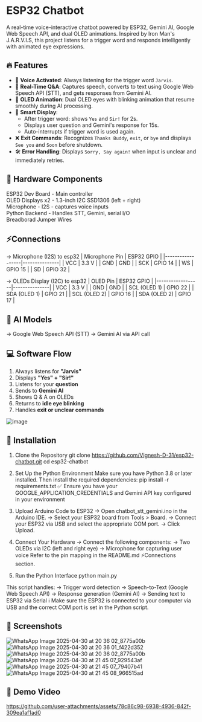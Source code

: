 # ESP32 Chatbot

A real-time voice-interactive chatbot powered by ESP32, Gemini AI, Google Web Speech API, and dual OLED animations. Inspired by Iron Man's J.A.R.V.I.S, this project listens for a trigger word and responds intelligently with animated eye expressions.

## 🔥 Features
- 🎤 **Voice Activated**: Always listening for the trigger word `Jarvis`.
- 💬 **Real-Time Q&A**: Captures speech, converts to text using Google Web Speech API (STT), and gets responses from Gemini AI.
- 👀 **OLED Animation**: Dual OLED eyes with blinking animation that resume smoothly during AI processing.
- 🧠 **Smart Display**:
  - After trigger word: shows `Yes` and `Sir!` for 2s.
  - Displays user question and Gemini's response for 15s.
  - Auto-interrupts if trigger word is used again.
- ❌ **Exit Commands**: Recognizes `Thanks Buddy`, `exit`, or `bye` and displays `See you` and `Soon` before shutdown.
- 🛠️ **Error Handling**: Displays `Sorry, Say again!` when input is unclear and immediately retries.


## 🧱 Hardware Components

ESP32 Dev Board  - Main controller                      
OLED Displays x2 - 1.3-inch I2C SSD1306 (left + right)  
Microphone       - I2S - captures voice inputs          
Python Backend   - Handles STT, Gemini, serial I/O      
Breadborad
Jumper Wires


## ⚡Connections

-> Microphone (I2S) to esp32
| Microphone Pin   | ESP32 GPIO    |
|------------------|---------------|
| VCC              | 3.3 V         |
| GND              | GND           |
| SCK              | GPIO 14       |
| WS               | GPIO 15       |
| SD               | GPIO 32       |


-> OLEDs Display (I2C) to esp32
| OLED Pin         | ESP32 GPIO    |
|------------------|---------------|
| VCC              | 3.3 V         |
| GND              | GND           |
| SCL (OLED 1)     | GPIO 22       |
| SDA (OLED 1)     | GPIO 21       |
| SCL (OLED 2)     | GPIO 16       |
| SDA (OLED 2)     | GPIO 17       |


## 🧠 AI Models

-> Google Web Speech API (STT)
-> Gemini AI via API call


## 💻 Software Flow

1. Always listens for **"Jarvis"**
2. Displays **"Yes" + "Sir!"**
3. Listens for your **question**
4. Sends to **Gemini AI**
5. Shows Q & A on OLEDs
6. Returns to **idle eye blinking**
7. Handles **exit or unclear commands**

![image](https://github.com/user-attachments/assets/512311f1-6a42-4b72-baaa-aeb350554b47)


## 🔧 Installation

1. Clone the Repository
git clone https://github.com/Vignesh-D-31/esp32-chatbot.git
cd esp32-chatbot

2. Set Up the Python Environment
Make sure you have Python 3.8 or later installed. Then install the required dependencies:
pip install -r requirements.txt
✅ Ensure you have your GOOGLE_APPLICATION_CREDENTIALS and Gemini API key configured in your environment

3. Upload Arduino Code to ESP32
-> Open chatbot_stt_gemini.ino in the Arduino IDE.
-> Select your ESP32 board from Tools > Board.
-> Connect your ESP32 via USB and select the appropriate COM port.
-> Click Upload.

4. Connect Your Hardware
-> Connect the following components:
-> Two OLEDs via I2C (left and right eye)
-> Microphone for capturing user voice
Refer to the pin mapping in the README.md ⚡Connections section.

5. Run the Python Interface
python main.py

This script handles:
-> Trigger word detection
-> Speech-to-Text (Google Web Speech API)
-> Response generation (Gemini AI)
-> Sending text to ESP32 via Serial
ℹ️ Make sure the ESP32 is connected to your computer via USB and the correct COM port is set in the Python script.


## 📸 Screenshots
![WhatsApp Image 2025-04-30 at 20 36 02_8775a00b](https://github.com/user-attachments/assets/d59a7cec-3f27-4b63-9989-ebc4a1b68a49)
![WhatsApp Image 2025-04-30 at 20 36 01_f422d352](https://github.com/user-attachments/assets/6a638f30-bdec-44ce-a033-380bd83e95ef)
![WhatsApp Image 2025-04-30 at 20 36 02_8775a00b](https://github.com/user-attachments/assets/d59a7cec-3f27-4b63-9989-ebc4a1b68a49)
![WhatsApp Image 2025-04-30 at 21 45 07_929543af](https://github.com/user-attachments/assets/aa216966-d8ad-45c1-95b1-c0e955964938)
![WhatsApp Image 2025-04-30 at 21 45 07_79407b41](https://github.com/user-attachments/assets/af82be05-6a65-431f-a6c3-32b5b843f3c8)
![WhatsApp Image 2025-04-30 at 21 45 08_966515ad](https://github.com/user-attachments/assets/58205196-8290-478d-b128-099b86f34deb)



## 🎥 Demo Video
https://github.com/user-attachments/assets/78c86c98-6938-4936-842f-309ea1af1ad0


